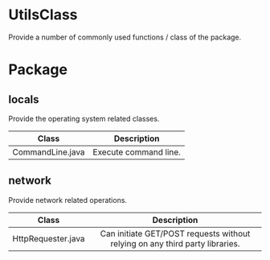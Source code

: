 # UtilsClass
Provide a number of commonly used functions / class of the package.

# Package

## locals
Provide the operating system related classes.

Class|Description
:---:|:---:
CommandLine.java|Execute command line.

## network
Provide network related operations.

Class|Description
:---:|:---:
HttpRequester.java|Can initiate GET/POST requests without relying on any third party libraries.

